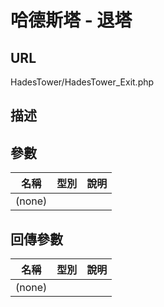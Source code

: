 # 哈德斯塔 - 退塔

## URL

HadesTower\/HadesTower\_Exit.php

## 描述

## 參數

| 名稱 | 型別 | 說明 |
| --- | --- | --- |
| \(none\) |  |  |

## 回傳參數

| 名稱 | 型別 | 說明 |
| --- | --- | --- |
| \(none\) |  |  |

